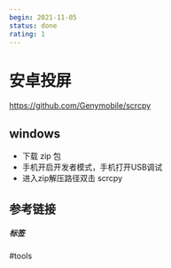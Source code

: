 ```yaml
---
begin: 2021-11-05
status: done
rating: 1
---
```


# 安卓投屏

https://github.com/Genymobile/scrcpy

## windows

- 下载 zip 包
- 手机开启开发者模式，手机打开USB调试
- 进入zip解压路径双击 scrcpy

## 参考链接


##### 标签
#tools 